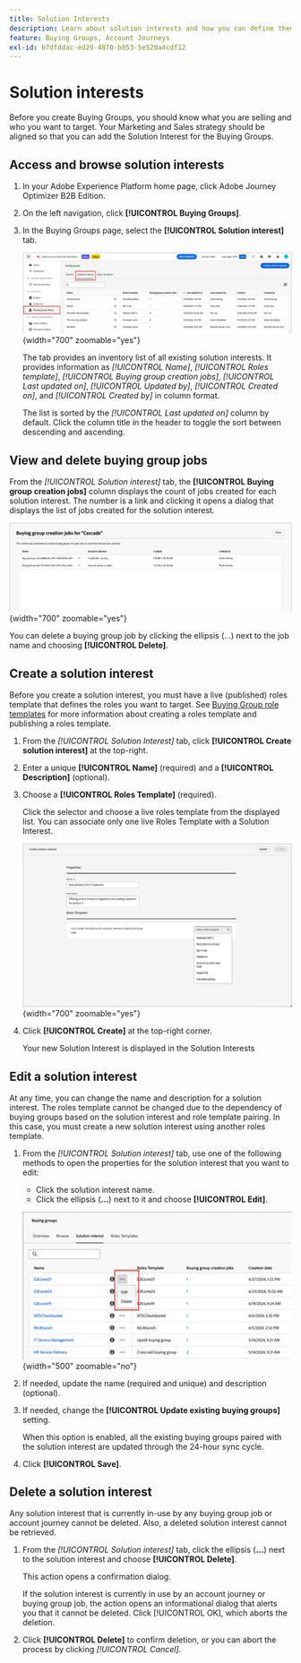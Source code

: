 ```yaml
---
title: Solution Interests
description: Learn about solution interests and how you can define them for use within your Buying Groups.
feature: Buying Groups, Account Journeys
exl-id: b7dfddac-ed29-4870-b853-5e520a4cdf12
---
```

# Solution interests

Before you create Buying Groups, you should know what you are selling and who you want to target. Your Marketing and Sales strategy should be aligned so that you can add the Solution Interest for the Buying Groups.

## Access and browse solution interests

1. In your Adobe Experience Platform home page, click Adobe Journey Optimizer B2B Edition.

1. On the left navigation, click **[!UICONTROL Buying Groups]**.

1. In the Buying Groups page, select the **[!UICONTROL Solution interest]** tab.

   ![Solution Interest tab](assets/solution-interest-tab.png){width="700" zoomable="yes"}

   The tab provides an inventory list of all existing solution interests. It provides information as _[!UICONTROL Name]_, _[!UICONTROL Roles template]_, _[!UICONTROL Buying group creation jobs]_, _[!UICONTROL Last updated on]_, _[!UICONTROL Updated by]_, _[!UICONTROL Created on]_, and _[!UICONTROL Created by]_ in column format.

   The list is sorted by the _[!UICONTROL Last updated on]_ column by default. Click the column title in the header to toggle the sort between descending and ascending.
   
## View and delete buying group jobs

From the _[!UICONTROL Solution interest]_ tab, the **[!UICONTROL Buying group creation jobs]** column displays the count of jobs created for each solution interest. The number is a link and clicking it opens a dialog that displays the list of jobs created for the solution interest.
   
![Buying group jobs for solution interest](assets/buying-group-jobs-for-solution-interest.png){width="700" zoomable="yes"}

You can delete a buying group job by clicking the ellipsis (...) next to the job name and choosing **[!UICONTROL Delete]**.

## Create a solution interest

Before you create a solution interest, you must have a live (published) roles template that defines the roles you want to target. See [Buying Group role templates](./buying-groups-role-templates.md) for more information about creating a roles template and publishing a roles template.

1. From the _[!UICONTROL Solution Interest]_ tab, click **[!UICONTROL Create solution interest]** at the top-right.

1. Enter a unique **[!UICONTROL Name]** (required) and a **[!UICONTROL Description]** (optional).

1. Choose a **[!UICONTROL Roles Template]** (required).

   Click the selector and choose a live roles template from the displayed list. You can associate only one live Roles Template with a Solution Interest.

   ![Solution Interest tab](assets/solution-interest-create.png){width="700" zoomable="yes"}

1. Click **[!UICONTROL Create]** at the top-right corner.

   Your new Solution Interest is displayed in the Solution Interests  

## Edit a solution interest

At any time, you can change the name and description for a solution interest. The roles template cannot be changed due to the dependency of buying groups based on the solution interest and role template pairing. In this case, you must create a new solution interest using another roles template.

1. From the _[!UICONTROL Solution interest]_ tab, use one of the following methods to open the properties for the solution interest that you want to edit:

   * Click the solution interest name.
   * Click the ellipsis (**...**) next to it and choose **[!UICONTROL Edit]**.

   ![Solution interest more menu](assets/solution-interests-more-menu.png){width="500" zoomable="no"}

1. If needed, update the name (required and unique) and description (optional).

1. If needed, change the **[!UICONTROL Update existing buying groups]** setting.

   When this option is enabled, all the existing buying groups paired with the solution interest are updated through the 24-hour sync cycle.

1. Click **[!UICONTROL Save]**.

## Delete a solution interest

Any solution interest that is currently in-use by any buying group job or account journey cannot be deleted. Also, a deleted solution interest cannot be retrieved.

1. From the _[!UICONTROL Solution interest]_ tab, click the ellipsis (**...**) next to the solution interest and choose **[!UICONTROL Delete]**.

   This action opens a confirmation dialog.

   If the solution interest is currently in use by an account journey or buying group job, the action opens an informational dialog that alerts you that it cannot be deleted. Click [!UICONTROL OK], which aborts the deletion.
   
1. Click **[!UICONTROL Delete]** to confirm deletion, or you can abort the process by clicking _[!UICONTROL Cancel]_.
